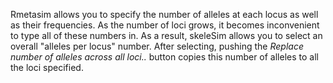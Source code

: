 Rmetasim allows you to specify the number of alleles at each locus as
well as their frequencies.  As the number of loci grows, it becomes
inconvenient to type all of these numbers in.  As a result, skeleSim
allows you to select an overall "alleles per locus" number.  After
selecting, pushing the *Replace number of alleles across all loci..*
button copies this number of alleles to all the loci specified. 
